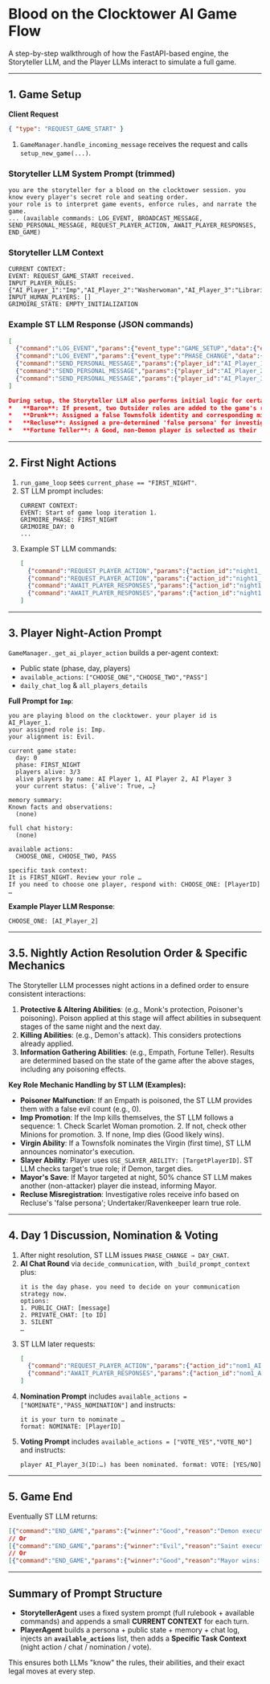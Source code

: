 # Blood on the Clocktower AI Game Flow

A step-by-step walkthrough of how the FastAPI-based engine, the Storyteller LLM, and the Player LLMs interact to simulate a full game.

---

## 1. Game Setup

**Client Request**
```json
{ "type": "REQUEST_GAME_START" }
```

1. `GameManager.handle_incoming_message` receives the request and calls `setup_new_game(...)`.

### Storyteller LLM System Prompt (trimmed)
```text
you are the storyteller for a blood on the clocktower session. you know every player's secret role and seating order.
your role is to interpret game events, enforce rules, and narrate the game.
... (available commands: LOG_EVENT, BROADCAST_MESSAGE, SEND_PERSONAL_MESSAGE, REQUEST_PLAYER_ACTION, AWAIT_PLAYER_RESPONSES, END_GAME)
```

### Storyteller LLM Context
```text
CURRENT CONTEXT:
EVENT: REQUEST_GAME_START received.
INPUT_PLAYER_ROLES: {"AI_Player_1":"Imp","AI_Player_2":"Washerwoman","AI_Player_3":"Librarian"}
INPUT_HUMAN_PLAYERS: []
GRIMOIRE_STATE: EMPTY_INITIALIZATION
```

### Example ST LLM Response (JSON commands)
```json
[
  {"command":"LOG_EVENT","params":{"event_type":"GAME_SETUP","data":{"event":"seating order established","order":["AI_Player_2","AI_Player_1","AI_Player_3"]}}},
  {"command":"LOG_EVENT","params":{"event_type":"PHASE_CHANGE","data":{"new_phase":"FIRST_NIGHT","day_number":0}}},
  {"command":"SEND_PERSONAL_MESSAGE","params":{"player_id":"AI_Player_1","message_type":"PRIVATE_NIGHT_INFO","payload":{"role":"Imp","alignment":"Evil","clues":[]}}},
  {"command":"SEND_PERSONAL_MESSAGE","params":{"player_id":"AI_Player_2","message_type":"PRIVATE_NIGHT_INFO","payload":{"role":"Washerwoman","alignment":"Good","clues":{"message": "You are the Washerwoman. You see Player X or Player Y as the Townsfolk Z."}}}},
  {"command":"SEND_PERSONAL_MESSAGE","params":{"player_id":"AI_Player_3","message_type":"PRIVATE_NIGHT_INFO","payload":{"role":"Librarian","alignment":"Good","clues":[]}}}
]

During setup, the Storyteller LLM also performs initial logic for certain roles:
*   **Baron**: If present, two Outsider roles are added to the game's role pool before distribution.
*   **Drunk**: Assigned a false Townsfolk identity and corresponding misleading first night information.
*   **Recluse**: Assigned a pre-determined 'false persona' for investigative roles.
*   **Fortune Teller**: A Good, non-Demon player is selected as their 'red herring'.
```

---

## 2. First Night Actions

1. `run_game_loop` sees `current_phase == "FIRST_NIGHT"`.
2. ST LLM prompt includes:
   ```text
   CURRENT CONTEXT:
   EVENT: Start of game loop iteration 1.
   GRIMOIRE_PHASE: FIRST_NIGHT
   GRIMOIRE_DAY: 0
   ...
   ```
3. Example ST LLM commands:
   ```json
   [
     {"command":"REQUEST_PLAYER_ACTION","params":{"action_id":"night1_AI_Player_1","player_id":"AI_Player_1","action_type":"NIGHT_ACTION_Imp","action_details":{}}},
     {"command":"REQUEST_PLAYER_ACTION","params":{"action_id":"night1_AI_Player_2","player_id":"AI_Player_2","action_type":"NIGHT_ACTION_Washerwoman","action_details":{}}},
     {"command":"AWAIT_PLAYER_RESPONSES","params":{"action_id":"night1_AI_Player_1","expected_players":["AI_Player_1"]}},
     {"command":"AWAIT_PLAYER_RESPONSES","params":{"action_id":"night1_AI_Player_2","expected_players":["AI_Player_2"]}}
   ]
   ```

---

## 3. Player Night-Action Prompt

`GameManager._get_ai_player_action` builds a per-agent context:
- Public state (phase, day, players)
- `available_actions`: `["CHOOSE_ONE","CHOOSE_TWO","PASS"]`
- `daily_chat_log` & `all_players_details`

**Full Prompt for `Imp`**:  
```text
you are playing blood on the clocktower. your player id is AI_Player_1.
your assigned role is: Imp.
your alignment is: Evil.

current game state:
  day: 0
  phase: FIRST_NIGHT
  players alive: 3/3
  alive players by name: AI Player 1, AI Player 2, AI Player 3
  your current status: {'alive': True, …}

memory summary:
Known facts and observations:
  (none)

full chat history:
  (none)

available actions:
  CHOOSE_ONE, CHOOSE_TWO, PASS

specific task context:
It is FIRST_NIGHT. Review your role …
If you need to choose one player, respond with: CHOOSE_ONE: [PlayerID]
…
```

**Example Player LLM Response**:
```text
CHOOSE_ONE: [AI_Player_2]
```

---

## 3.5. Nightly Action Resolution Order & Specific Mechanics

The Storyteller LLM processes night actions in a defined order to ensure consistent interactions:
1.  **Protective & Altering Abilities**: (e.g., Monk's protection, Poisoner's poisoning). Poison applied at this stage will affect abilities in subsequent stages of the same night and the next day.
2.  **Killing Abilities**: (e.g., Demon's attack). This considers protections already applied.
3.  **Information Gathering Abilities**: (e.g., Empath, Fortune Teller). Results are determined based on the state of the game after the above stages, including any poisoning effects.

**Key Role Mechanic Handling by ST LLM (Examples):**
*   **Poisoner Malfunction**: If an Empath is poisoned, the ST LLM provides them with a false evil count (e.g., 0).
*   **Imp Promotion**: If the Imp kills themselves, the ST LLM follows a sequence: 1. Check Scarlet Woman promotion. 2. If not, check other Minions for promotion. 3. If none, Imp dies (Good likely wins).
*   **Virgin Ability**: If a Townsfolk nominates the Virgin (first time), ST LLM announces nominator's execution.
*   **Slayer Ability**: Player uses `USE_SLAYER_ABILITY: [TargetPlayerID]`. ST LLM checks target's true role; if Demon, target dies.
*   **Mayor's Save**: If Mayor targeted at night, 50% chance ST LLM makes another (non-attacker) player die instead, informing Mayor.
*   **Recluse Misregistration**: Investigative roles receive info based on Recluse's 'false persona'; Undertaker/Ravenkeeper learn true role.

---

## 4. Day 1 Discussion, Nomination & Voting

1. After night resolution, ST LLM issues `PHASE_CHANGE → DAY_CHAT`.
2. **AI Chat Round** via `decide_communication`, with `_build_prompt_context` plus:
   ```text
   it is the day phase. you need to decide on your communication strategy now.
   options:
   1. PUBLIC_CHAT: [message]
   2. PRIVATE_CHAT: [to ID]
   3. SILENT
   …
   ```
3. ST LLM later requests:
   ```json
   [
     {"command":"REQUEST_PLAYER_ACTION","params":{"action_id":"nom1_AI_Player_3","player_id":"AI_Player_3","action_type":"NOMINATION_CHOICE","action_details":{}}},
     {"command":"AWAIT_PLAYER_RESPONSES","params":{"action_id":"nom1_AI_Player_3","expected_players":["AI_Player_3"]}}
   ]
   ```
4. **Nomination Prompt** includes `available_actions = ["NOMINATE","PASS_NOMINATION"]` and instructs:
   ```text
   it is your turn to nominate …
   format: NOMINATE: [PlayerID]
   ```
5. **Voting Prompt** includes `available_actions = ["VOTE_YES","VOTE_NO"]` and instructs:
   ```text
   player AI_Player_3(ID:…) has been nominated. format: VOTE: [YES/NO]
   ```

---

## 5. Game End

Eventually ST LLM returns:
```json
[{"command":"END_GAME","params":{"winner":"Good","reason":"Demon executed"}}]
// Or
[{"command":"END_GAME","params":{"winner":"Evil","reason":"Saint executed"}}]
// Or
[{"command":"END_GAME","params":{"winner":"Good","reason":"Mayor wins: 3 players alive and no execution."}}]
```

---

## Summary of Prompt Structure

- **StorytellerAgent** uses a fixed system prompt (full rulebook + available commands) and appends a small **CURRENT CONTEXT** for each turn.
- **PlayerAgent** builds a persona + public state + memory + chat log, injects an **`available_actions`** list, then adds a **Specific Task Context** (night action / chat / nomination / vote).

This ensures both LLMs "know" the rules, their abilities, and their exact legal moves at every step. 